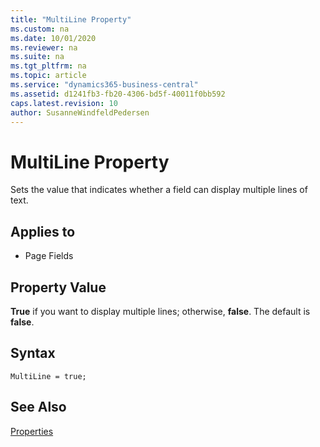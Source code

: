 ```yaml
---
title: "MultiLine Property"
ms.custom: na
ms.date: 10/01/2020
ms.reviewer: na
ms.suite: na
ms.tgt_pltfrm: na
ms.topic: article
ms.service: "dynamics365-business-central"
ms.assetid: d1241fb3-fb20-4306-bd5f-40011f0bb592
caps.latest.revision: 10
author: SusanneWindfeldPedersen
---
```


 

# MultiLine Property
Sets the value that indicates whether a field can display multiple lines of text.  
  
## Applies to  
  
-   Page Fields  
  
## Property Value  
 **True** if you want to display multiple lines; otherwise, **false**. The default is **false**.  

## Syntax
```
MultiLine = true;
```
  
## See Also  
 [Properties](devenv-properties.md)